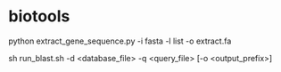 # biotools

python extract_gene_sequence.py -i fasta -l list -o extract.fa

sh run_blast.sh -d <database_file> -q <query_file> [-o <output_prefix>]
